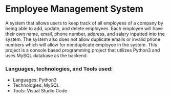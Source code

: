 # Employee Management System

A system that allows users to keep track of all employees of a company by being able to add, update, and delete employees. Each employee will have their own name, email, phone number, address, and salary inputted into the system. The system also does not allow duplicate emails or invalid phone numbers which will allow for nonduplicate employee in the system. This project is a console based programming project that utilizes Python3 and uses MySQL database as the backend.

### Languages, technologies, and Tools used:

* Languages: Python3
* Technologies: MySQL
* Tools: Visual Studio Code
